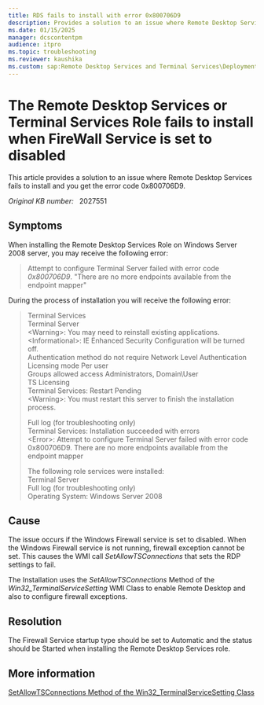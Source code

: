 ```yaml
---
title: RDS fails to install with error 0x800706D9
description: Provides a solution to an issue where Remote Desktop Services fails to install and you get the error code 0x800706D9.
ms.date: 01/15/2025
manager: dcscontentpm
audience: itpro
ms.topic: troubleshooting
ms.reviewer: kaushika
ms.custom: sap:Remote Desktop Services and Terminal Services\Deployment, configuration, and management of Remote Desktop Services infrastructure, csstroubleshoot
---
```

# The Remote Desktop Services or Terminal Services Role fails to install when FireWall Service is set to disabled

This article provides a solution to an issue where Remote Desktop Services fails to install and you get the error code 0x800706D9.

_Original KB number:_ &nbsp; 2027551

## Symptoms

When installing the Remote Desktop Services Role on Windows Server 2008 server, you may receive the following error:

> Attempt to configure Terminal Server failed with error code *0x800706D9*. "There are no more endpoints available from the endpoint mapper"

During the process of installation you will receive the following error:

> Terminal Services  
Terminal Server  
\<Warning>: You may need to reinstall existing applications.  
\<Informational>: IE Enhanced Security Configuration will be turned off.  
Authentication method do not require Network Level Authentication  
Licensing mode Per user  
Groups allowed access Administrators, Domain\User  
TS Licensing  
Terminal Services: Restart Pending  
\<Warning>: You must restart this server to finish the installation process.  
>
> Full log (for troubleshooting only)  
Terminal Services: Installation succeeded with errors  
\<Error>: Attempt to configure Terminal Server failed with error code 0x800706D9. There are no more endpoints available from the endpoint mapper  
>
> The following role services were installed:  
Terminal Server  
Full log (for troubleshooting only)  
Operating System: Windows Server 2008

## Cause

The issue occurs if the Windows Firewall service is set to disabled. When the Windows Firewall service is not running, firewall exception cannot be set. This causes the WMI call *SetAllowTSConnections* that sets the RDP settings to fail.

The Installation uses the *SetAllowTSConnections* Method of the *Win32_TerminalServiceSetting* WMI Class to enable Remote Desktop and also to configure firewall exceptions.

## Resolution

The Firewall Service  startup type should be set to Automatic and the status should be  Started  when installing the Remote Desktop Services role.

## More information

[SetAllowTSConnections Method of the Win32_TerminalServiceSetting Class](/windows/win32/termserv/win32-terminalservicesetting-setallowtsconnections)
